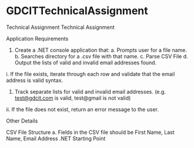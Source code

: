 # GDCITTechnicalAssignment
Technical Assignment
Technical Assignment

Application Requirements

1. Create a .NET console application that:
a. Prompts user for a file name.
b. Searches directory for a .csv file with that name. 
c. Parse CSV File
d. Output the lists of valid and invalid email addresses found.

i. If the file exists, iterate through each row and validate that the email address is valid syntax.

1. Track separate lists for valid and invalid email addresses. (e.g. test@gdcit.com is valid, test@gmail is not valid)

ii. If the file does not exist, return an error message to the user.

Other Details

CSV File Structure
a. Fields in the CSV file should be First Name, Last Name, Email Address
.NET Starting Point
